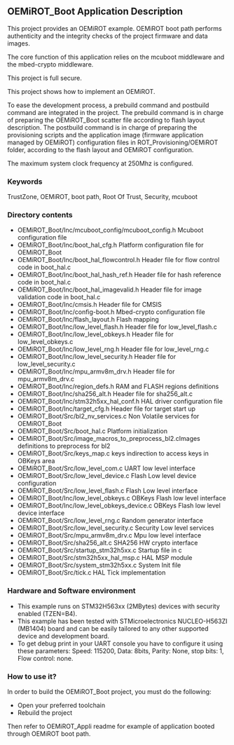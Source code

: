 ## <b>OEMiROT_Boot Application Description</b>

This project provides an OEMiROT example. OEMiROT boot path performs authenticity and the integrity checks of the project firmware and data
images.

The core function of this application relies on the mcuboot middleware and the mbed-crypto middleware.

This project is full secure.

This project shows how to implement an OEMiROT.

To ease the development process, a prebuild command and postbuild command are integrated in the project.
The prebuild command is in charge of preparing the OEMiROT_Boot scatter file according to flash layout description.
The postbuild command is in charge of preparing the provisioning scripts and the application image
(firmware application managed by OEMiROT) configuration files in ROT_Provisioning/OEMiROT folder,
according to the flash layout and OEMiROT configuration.


The maximum system clock frequency at 250Mhz is configured.

### <b>Keywords</b>

TrustZone, OEMiROT, boot path, Root Of Trust, Security, mcuboot

### <b>Directory contents</b>

  - OEMiROT_Boot/Inc/mcuboot_config/mcuboot_config.h Mcuboot configuration file
  - OEMiROT_Boot/Inc/boot_hal_cfg.h                  Platform configuration file for OEMiROT_Boot
  - OEMiROT_Boot/Inc/boot_hal_flowcontrol.h          Header file for flow control code in boot_hal.c
  - OEMiROT_Boot/Inc/boot_hal_hash_ref.h             Header file for hash reference code in boot_hal.c
  - OEMiROT_Boot/Inc/boot_hal_imagevalid.h           Header file for image validation code in boot_hal.c
  - OEMiROT_Boot/Inc/cmsis.h                         Header file for CMSIS
  - OEMiROT_Boot/Inc/config-boot.h                   Mbed-crypto configuration file
  - OEMiROT_Boot/Inc/flash_layout.h                  Flash mapping
  - OEMiROT_Boot/Inc/low_level_flash.h               Header file for low_level_flash.c
  - OEMiROT_Boot/Inc/low_level_obkeys.h              Header file for low_level_obkeys.c
  - OEMiROT_Boot/Inc/low_level_rng.h                 Header file for low_level_rng.c
  - OEMiROT_Boot/Inc/low_level_security.h            Header file for low_level_security.c
  - OEMiROT_Boot/Inc/mpu_armv8m_drv.h                Header file for mpu_armv8m_drv.c
  - OEMiROT_Boot/Inc/region_defs.h                   RAM and FLASH regions definitions
  - OEMiROT_Boot/Inc/sha256_alt.h                    Header file for sha256_alt.c
  - OEMiROT_Boot/Inc/stm32h5xx_hal_conf.h            HAL driver configuration file
  - OEMiROT_Boot/Inc/target_cfg.h                    Header file for target start up
  - OEMiROT_Boot/Src/bl2_nv_services.c               Non Volatile services for OEMiROT_Boot
  - OEMiROT_Boot/Src/boot_hal.c                      Platform initialization
  - OEMiROT_Boot/Src/image_macros_to_preprocess_bl2.cImages definitions to preprocess for bl2
  - OEMiROT_Boot/Src/keys_map.c                      keys indirection to access keys in OBKeys area
  - OEMiROT_Boot/Src/low_level_com.c                 UART low level interface
  - OEMiROT_Boot/Src/low_level_device.c              Flash Low level device configuration
  - OEMiROT_Boot/Src/low_level_flash.c               Flash Low level interface
  - OEMiROT_Boot/Inc/low_level_obkeys.c              OBKeys Flash low level interface
  - OEMiROT_Boot/Inc/low_level_obkeys_device.c       OBKeys Flash low level device interface
  - OEMiROT_Boot/Src/low_level_rng.c                 Random generator interface
  - OEMiROT_Boot/Src/low_level_security.c            Security Low level services
  - OEMiROT_Boot/Src/mpu_armv8m_drv.c                Mpu low level interface
  - OEMiROT_Boot/Src/sha256_alt.c                    SHA256 HW crypto interface
  - OEMiROT_Boot/Src/startup_stm32h5xx.c             Startup file in c
  - OEMiROT_Boot/Src/stm32h5xx_hal_msp.c             HAL MSP module
  - OEMiROT_Boot/Src/system_stm32h5xx.c              System Init file
  - OEMiROT_Boot/Src/tick.c                          HAL Tick implementation

### <b>Hardware and Software environment</b>

  - This example runs on STM32H563xx (2MBytes) devices with security enabled (TZEN=B4).
  - This example has been tested with STMicroelectronics NUCLEO-H563ZI (MB1404)
    board and can be easily tailored to any other supported device
    and development board.
  - To get debug print in your UART console you have to configure it using these parameters:
    Speed: 115200, Data: 8bits, Parity: None, stop bits: 1, Flow control: none.


### <b>How to use it?</b>

In order to build the OEMiROT_Boot project, you must do the following:
 - Open your preferred toolchain
 - Rebuild the project

Then refer to OEMiROT_Appli readme for example of application booted through OEMiROT boot path.

